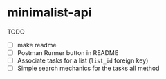 # minimalist-api

TODO
- [ ] make readme
- [ ] Postman Runner button in README
- [ ] Associate tasks for a list (`list_id` foreign key)
- [ ] Simple search mechanics for the tasks all method
